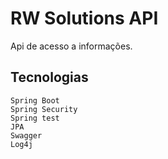 # RW Solutions API

Api de acesso a informações.

## Tecnologias
```
Spring Boot
Spring Security
Spring test
JPA
Swagger
Log4j

```

